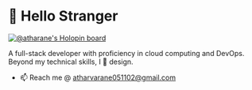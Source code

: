 # 👋 Hello Stranger

[![@atharane's Holopin board](https://holopin.io/api/user/board?user=atharane)](https://holopin.io/@atharane)

A full-stack developer with proficiency in cloud computing and DevOps. Beyond my technical skills, I 💖 design.


<!-- [![Atharva's GitHub stats](https://github-readme-stats.vercel.app/api?username=atharane)](https://github.com/anuraghazra/github-readme-stats) -->


<!-- - 🔭 Currently working on Contest Calender -->
<!-- - 🌱 Currently learning NextJS -->
<!-- - 👯 I’m looking to collaborate on ... -->
<!-- - 🤔 I’m looking for help with ... -->
<!-- - 💬 Ask me about ... -->
- 📫 Reach me @ atharvarane051102@gmail.com
<!-- - ⚡ Fun fact: ... -->

